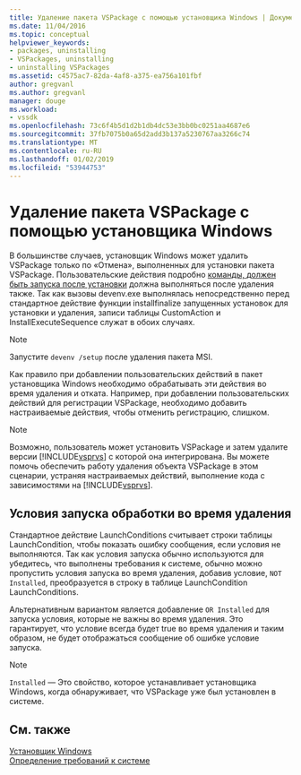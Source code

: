 ```yaml
---
title: Удаление пакета VSPackage с помощью установщика Windows | Документация Майкрософт
ms.date: 11/04/2016
ms.topic: conceptual
helpviewer_keywords:
- packages, uninstalling
- VSPackages, uninstalling
- uninstalling VSPackages
ms.assetid: c4575ac7-82da-4af8-a375-ea756a101fbf
author: gregvanl
ms.author: gregvanl
manager: douge
ms.workload:
- vssdk
ms.openlocfilehash: 73c6f4b5d1d2b1db4dc53e3bb0bc0251aa4687e6
ms.sourcegitcommit: 37fb7075b0a65d2add3b137a5230767aa3266c74
ms.translationtype: MT
ms.contentlocale: ru-RU
ms.lasthandoff: 01/02/2019
ms.locfileid: "53944753"
---
```

# <a name="uninstalling-a-vspackage-with-windows-installer"></a>Удаление пакета VSPackage с помощью установщика Windows
В большинстве случаев, установщик Windows может удалить VSPackage только по «Отмена», выполненных для установки пакета VSPackage. Пользовательские действия подробно [команды, должен быть запуска после установки](../../extensibility/internals/commands-that-must-be-run-after-installation.md) должна выполняться после удаления также. Так как вызовы devenv.exe выполнялась непосредственно перед стандартное действие функции installfinalize запущенных установок для установки и удаления, записи таблицы CustomAction и InstallExecuteSequence служат в обоих случаях.  
  
> [!NOTE]
>  Запустите `devenv /setup` после удаления пакета MSI.  
  
 Как правило при добавлении пользовательских действий в пакет установщика Windows необходимо обрабатывать эти действия во время удаления и отката. Например, при добавлении пользовательских действий для регистрации VSPackage, необходимо добавить настраиваемые действия, чтобы отменить регистрацию, слишком.  
  
> [!NOTE]
>  Возможно, пользователь может установить VSPackage и затем удалите версии [!INCLUDE[vsprvs](../../code-quality/includes/vsprvs_md.md)] с которой она интегрирована. Вы можете помочь обеспечить работу удаления объекта VSPackage в этом сценарии, устраняя настраиваемых действий, выполнение кода с зависимостями на [!INCLUDE[vsprvs](../../code-quality/includes/vsprvs_md.md)].  
  
## <a name="handling-launch-conditions-at-uninstall-time"></a>Условия запуска обработки во время удаления  
 Стандартное действие LaunchConditions считывает строки таблицы LaunchCondition, чтобы показать ошибку сообщения, если условия не выполняются. Так как условия запуска обычно используются для убедитесь, что выполнены требования к системе, обычно можно пропустить условия запуска во время удаления, добавив условие, `NOT Installed`, преобразуется в строку в таблице LaunchCondition LaunchConditions.  
  
 Альтернативным вариантом является добавление `OR Installed` для запуска условия, которые не важны во время удаления. Это гарантирует, что условие всегда будет true во время удаления и таким образом, не будет отображаться сообщение об ошибке условие запуска.  
  
> [!NOTE]
>  `Installed` — Это свойство, которое устанавливает установщика Windows, когда обнаруживает, что VSPackage уже был установлен в системе.  
  
## <a name="see-also"></a>См. также  
 [Установщик Windows](https://msdn.microsoft.com/library/187d8965-c79d-4ecb-8689-10930fa8b3b5)   
 [Определение требований к системе](../../extensibility/internals/detecting-system-requirements.md)